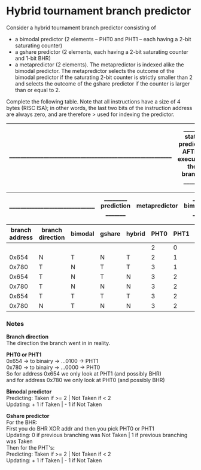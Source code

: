 # Hybrid tournament branch predictor
Consider a hybrid tournament branch predictor consisting of
- a bimodal predictor (2 elements – PHT0 and PHT1 – each having a 2-bit saturating
counter)
- a gshare predictor (2 elements, each having a 2-bit saturating counter and 1-bit BHR)
- a metapredictor (2 elements). The metapredictor is indexed alike the bimodal predictor.
The metapredictor selects the outcome of the bimodal predictor if the saturating 2-bit
counter is strictly smaller than 2 and selects the outcome of the gshare predictor if the
counter is larger than or equal to 2.

Complete the following table. Note that all instructions have a size of 4 bytes (RISC ISA); in
other words, the last two bits of the instruction address are always zero, and are therefore >
used for indexing the predictor.

| _________________________________________________________ | ______ state predictor AFTER executing the branch ______ |
| --- | --- |

| ______________________________ | ________ prediction _______  | metapredictor | __ bimodal __ | ______ gshare ______ |
| ---                       | ---                           | ---           | ---     |---      |

| branch address  | branch direction  | bimodal | gshare  | hybrid  | PHT0  | PHT1  | PHT0  | PHT1  | BHR | PHT0  | PHT1  |
| ---             | ---               | ---     | ---     | ---     | ---   | ---   | ---   | ---   | --- | ---   | ---   |
|                 |                   |         |         |         | 2     | 0     | 0     | 2     | 0   | 2     | 1     |
| 0x654           | N                 | T       | N       | T       | 2     | 1     | 0     | 1     | 0   | 2     | 0     |
| 0x780           | T                 | N       | T       | T       | 3     | 1     | 1     | 1     | 1   | 3     | 0     |
| 0x654           | T                 | N       | T       | N       | 3     | 2     | 1     | 2     | 1   | 3     | 0     |
| 0x780           | T                 | N       | N       | N       | 3     | 2     | 2     | 2     | 1   | 3     | 1     |
| 0x654           | T                 | T       | T       | T       | 3     | 2     | 2     | 3     | 1   | 3     | 1     |
| 0x780           | N                 | T       | N       | N       | 3     | 2     | 1     | 3     | 0   | 3     | 0     |

### Notes

**Branch direction** \
The direction the branch went in in reality.

**PHT0 or PHT1** \
0x654 -> to binairy -> ...0100 -> PHT1 \
0x780 -> to binairy -> ...0000 -> PHT0 \
So for address 0x654 we only look at PHT1 (and possibly BHR) \
and for address 0x780 we only look at PHT0 (and possibly BHR)

**Bimodal predictor** \
Predicting: Taken if >= 2 | Not Taken if < 2 \
Updating: + 1 if Taken | - 1 if Not Taken

**Gshare predictor** \
For the BHR:\
First you do BHR XOR addr and then you pick PHT0 or PHT1 \
Updating: 0 if previous branching was Not Taken | 1 if previous branching was Taken \
Then for the PHT's: \
Predicting: Taken if >= 2 | Not Taken if < 2 \
Updating: + 1 if Taken | - 1 if Not Taken
